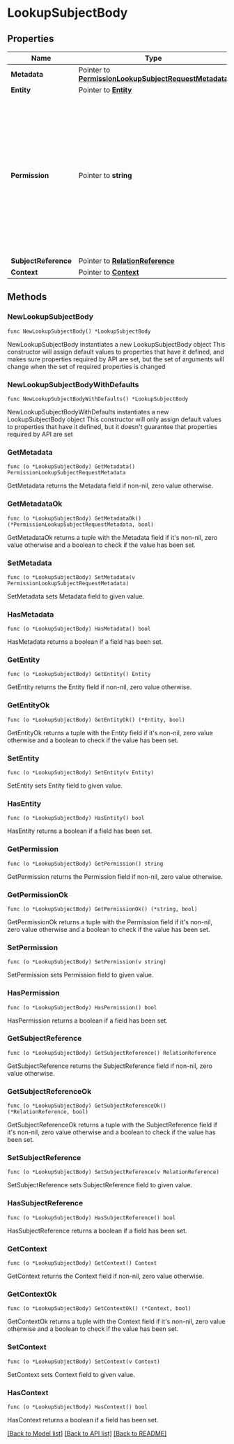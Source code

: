 # LookupSubjectBody

## Properties

Name | Type | Description | Notes
------------ | ------------- | ------------- | -------------
**Metadata** | Pointer to [**PermissionLookupSubjectRequestMetadata**](PermissionLookupSubjectRequestMetadata.md) |  | [optional] 
**Entity** | Pointer to [**Entity**](Entity.md) |  | [optional] 
**Permission** | Pointer to **string** | Permission to be checked, can be a permission or relation. Required, and must match the pattern \&quot;^([a-zA-Z][a-zA-Z0-9_]{1,62}[a-zA-Z0-9])$\&quot;, max 64 bytes. | [optional] 
**SubjectReference** | Pointer to [**RelationReference**](RelationReference.md) |  | [optional] 
**Context** | Pointer to [**Context**](Context.md) |  | [optional] 

## Methods

### NewLookupSubjectBody

`func NewLookupSubjectBody() *LookupSubjectBody`

NewLookupSubjectBody instantiates a new LookupSubjectBody object
This constructor will assign default values to properties that have it defined,
and makes sure properties required by API are set, but the set of arguments
will change when the set of required properties is changed

### NewLookupSubjectBodyWithDefaults

`func NewLookupSubjectBodyWithDefaults() *LookupSubjectBody`

NewLookupSubjectBodyWithDefaults instantiates a new LookupSubjectBody object
This constructor will only assign default values to properties that have it defined,
but it doesn't guarantee that properties required by API are set

### GetMetadata

`func (o *LookupSubjectBody) GetMetadata() PermissionLookupSubjectRequestMetadata`

GetMetadata returns the Metadata field if non-nil, zero value otherwise.

### GetMetadataOk

`func (o *LookupSubjectBody) GetMetadataOk() (*PermissionLookupSubjectRequestMetadata, bool)`

GetMetadataOk returns a tuple with the Metadata field if it's non-nil, zero value otherwise
and a boolean to check if the value has been set.

### SetMetadata

`func (o *LookupSubjectBody) SetMetadata(v PermissionLookupSubjectRequestMetadata)`

SetMetadata sets Metadata field to given value.

### HasMetadata

`func (o *LookupSubjectBody) HasMetadata() bool`

HasMetadata returns a boolean if a field has been set.

### GetEntity

`func (o *LookupSubjectBody) GetEntity() Entity`

GetEntity returns the Entity field if non-nil, zero value otherwise.

### GetEntityOk

`func (o *LookupSubjectBody) GetEntityOk() (*Entity, bool)`

GetEntityOk returns a tuple with the Entity field if it's non-nil, zero value otherwise
and a boolean to check if the value has been set.

### SetEntity

`func (o *LookupSubjectBody) SetEntity(v Entity)`

SetEntity sets Entity field to given value.

### HasEntity

`func (o *LookupSubjectBody) HasEntity() bool`

HasEntity returns a boolean if a field has been set.

### GetPermission

`func (o *LookupSubjectBody) GetPermission() string`

GetPermission returns the Permission field if non-nil, zero value otherwise.

### GetPermissionOk

`func (o *LookupSubjectBody) GetPermissionOk() (*string, bool)`

GetPermissionOk returns a tuple with the Permission field if it's non-nil, zero value otherwise
and a boolean to check if the value has been set.

### SetPermission

`func (o *LookupSubjectBody) SetPermission(v string)`

SetPermission sets Permission field to given value.

### HasPermission

`func (o *LookupSubjectBody) HasPermission() bool`

HasPermission returns a boolean if a field has been set.

### GetSubjectReference

`func (o *LookupSubjectBody) GetSubjectReference() RelationReference`

GetSubjectReference returns the SubjectReference field if non-nil, zero value otherwise.

### GetSubjectReferenceOk

`func (o *LookupSubjectBody) GetSubjectReferenceOk() (*RelationReference, bool)`

GetSubjectReferenceOk returns a tuple with the SubjectReference field if it's non-nil, zero value otherwise
and a boolean to check if the value has been set.

### SetSubjectReference

`func (o *LookupSubjectBody) SetSubjectReference(v RelationReference)`

SetSubjectReference sets SubjectReference field to given value.

### HasSubjectReference

`func (o *LookupSubjectBody) HasSubjectReference() bool`

HasSubjectReference returns a boolean if a field has been set.

### GetContext

`func (o *LookupSubjectBody) GetContext() Context`

GetContext returns the Context field if non-nil, zero value otherwise.

### GetContextOk

`func (o *LookupSubjectBody) GetContextOk() (*Context, bool)`

GetContextOk returns a tuple with the Context field if it's non-nil, zero value otherwise
and a boolean to check if the value has been set.

### SetContext

`func (o *LookupSubjectBody) SetContext(v Context)`

SetContext sets Context field to given value.

### HasContext

`func (o *LookupSubjectBody) HasContext() bool`

HasContext returns a boolean if a field has been set.


[[Back to Model list]](../README.md#documentation-for-models) [[Back to API list]](../README.md#documentation-for-api-endpoints) [[Back to README]](../README.md)


